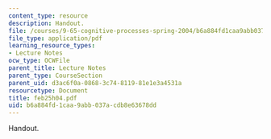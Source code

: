 ```yaml
---
content_type: resource
description: Handout.
file: /courses/9-65-cognitive-processes-spring-2004/b6a884fd1caa9abb037acdb8e63678dd_feb25h04.pdf
file_type: application/pdf
learning_resource_types:
- Lecture Notes
ocw_type: OCWFile
parent_title: Lecture Notes
parent_type: CourseSection
parent_uid: d3ac6f0a-0868-3c74-8119-81e1e3a4531a
resourcetype: Document
title: feb25h04.pdf
uid: b6a884fd-1caa-9abb-037a-cdb8e63678dd
---
```

Handout.

